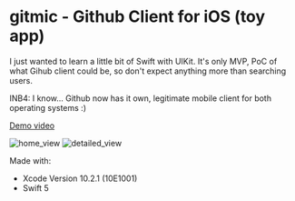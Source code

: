 # gitmic - Github Client for iOS (toy app)

I just wanted to learn a little bit of Swift with UIKit.
It's only MVP, PoC of what Gihub client could be, so don't expect anything more than searching users.

INB4: I know... Github now has it own, legitimate mobile client for both operating systems :)

[Demo video](https://drive.google.com/file/d/1CIDrvQg95-9iP5iRSiyIOf53nY7rBNVr/view)

![home_view](https://user-images.githubusercontent.com/12485656/58657493-a7dc4900-831e-11e9-9899-9b129ff7dfa8.png)
![detailed_view](https://user-images.githubusercontent.com/12485656/58657401-79f70480-831e-11e9-89e5-7423e02fbcba.png)

Made with:
- Xcode Version 10.2.1 (10E1001)
- Swift 5

